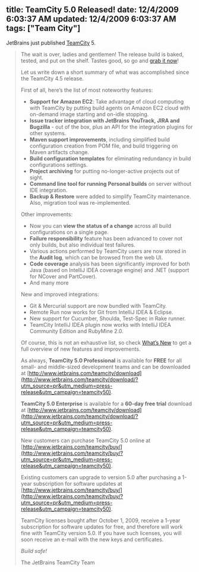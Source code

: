 title: TeamCity 5.0 Released!
date: 12/4/2009 6:03:37 AM
updated: 12/4/2009 6:03:37 AM
tags: ["Team City"]
---
JetBrains just published [TeamCity](http://www.jetbrains.com/teamcity/index.html) 5.

> The wait is over, ladies and gentlemen! The release build is baked, tested, and put on the shelf. Tastes good, so go and [grab it now](http://www.jetbrains.com/teamcity/download/index.html)!
> 
> Let us write down a short summary of what was accomplished since the TeamCity 4.5 release.
> 
> First of all, here’s the list of most noteworthy features:
> 
> *   **Support for Amazon EC2**: Take advantage of cloud computing with TeamCity by putting build agents on Amazon EC2 cloud with on-demand image starting and on-idle stopping.
> *   **Issue tracker integration with JetBrains YouTrack, JIRA and Bugzilla** - out of the box, plus an API for the integration plugins for other systems.
> *   **Maven support improvements**, including simplified build configuration creation from POM file, and build triggering on Maven artifacts change.
> *   **Build configuration templates** for eliminating redundancy in build configurations settings.
> *   **Project archiving** for putting no-longer-active projects out of sight.
> *   **Command line tool for running Personal builds** on server without IDE integration.
> *   **Backup & Restore** were added to simplify TeamCity maintenance. Also, migration tool was re-implemented.
> 
> Other improvements:
> 
> *   Now you can **view the status of a change** across all build configurations on a single page.
> *   **Failure responsibility** feature has been advanced to cover not only builds, but also individual test failures.
> *   Various actions performed by TeamCity users are now stored in the **Audit log**, which can be browsed from the web UI.
> *   **Code coverage** analysis has been significantly improved for both Java (based on IntelliJ IDEA coverage engine) and .NET (support for NCover and PartCover).
> *   And many more
> 
> New and improved integrations:
> 
> *   Git & Mercurial support are now bundled with TeamCity.
> *   Remote Run now works for Git from IntelliJ IDEA & Eclipse.
> *   New support for Cucumber, Shoulda, Test-Spec in Rake runner.
> *   TeamCity IntelliJ IDEA plugin now works with IntelliJ IDEA Community Edition and RubyMine 2.0.
> 
> Of course, this is not an exhaustive list, so check [What’s New](http://www.jetbrains.net/confluence/display/TCD5/What%27s+New+in+TeamCity+5.0) to get a full overview of new features and improvements.
> 
> As always, **TeamCity 5.0 Professional** is available for **FREE** for all small- and middle-sized development teams and can be downloaded at [http://www.jetbrains.com/teamcity/download](http://www.jetbrains.com/teamcity/download/?utm_source=pr&utm_medium=press-release&utm_campaign=teamcity50).
> 
> **TeamCity 5.0 Enterprise** is available for a **60-day free trial** download at [http://www.jetbrains.com/teamcity/download](http://www.jetbrains.com/teamcity/download/?utm_source=pr&utm_medium=press-release&utm_campaign=teamcity50).
> 
> New customers can purchase TeamCity 5.0 online at [http://www.jetbrains.com/teamcity/buy/](http://www.jetbrains.com/teamcity/buy/?utm_source=pr&utm_medium=press-release&utm_campaign=teamcity50).
> 
> Existing customers can upgrade to version 5.0 after purchasing a 1-year subscription for software updates at [http://www.jetbrains.com/teamcity/buy/](http://www.jetbrains.com/teamcity/buy/?utm_source=pr&utm_medium=press-release&utm_campaign=teamcity50).
> 
> TeamCity licenses bought after October 1, 2009, receive a 1-year subscription for software updates for free, and therefore will work fine with TeamCity version 5.0. If you have such licenses, you will soon receive an e-mail with the new keys and certificates.
> 
> *Build safe!*
> 
> The JetBrains TeamCity Team
